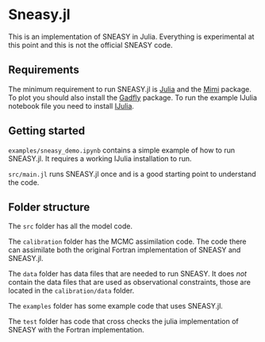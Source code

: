 # Sneasy.jl

This is an implementation of SNEASY in Julia. Everything is experimental at this point and this is not the official SNEASY code.

## Requirements

The minimum requirement to run SNEASY.jl is [Julia](http://julialang.org/) and the [Mimi](https://bitbucket.org/davidanthoff/mimi.jl) package. To plot you should also install the [Gadfly](https://github.com/dcjones/Gadfly.jl) package. To run the example IJulia notebook file you need to install [IJulia](https://github.com/JuliaLang/IJulia.jl).

## Getting started

``examples/sneasy_demo.ipynb`` contains a simple example of how to run SNEASY.jl. It requires a working IJulia installation to run.

``src/main.jl`` runs SNEASY.jl once and is a good starting point to understand the code.

## Folder structure

The ``src`` folder has all the model code.

The ``calibration`` folder has the MCMC assimilation code. The code there can assimilate both the original Fortran implementation of SNEASY and SNEASY.jl.

The ``data`` folder has data files that are needed to run SNEASY. It does *not* contain the data files that are used as observational constraints, those are located in the ``calibration/data`` folder.

The ``examples`` folder has some example code that uses SNEASY.jl.

The ``test`` folder has code that cross checks the julia implementation of SNEASY with the Fortran implementation.
